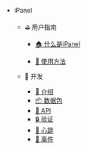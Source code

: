 
- iPanel

  - ⛳ 用户指南
    - [🏠 什么是iPanel](../README.md)

    - [🎨 使用方法](../usage.md)

  - 🔧 开发

    - [📖 介绍](README.md)
    - [📦 数据包](packet.md)
    - [🧩 API](api.md)
    - [🔒 验证](verify.md)
    - [💓 心跳](heartbeat.md)
    - [🎪 事件](event.md)
